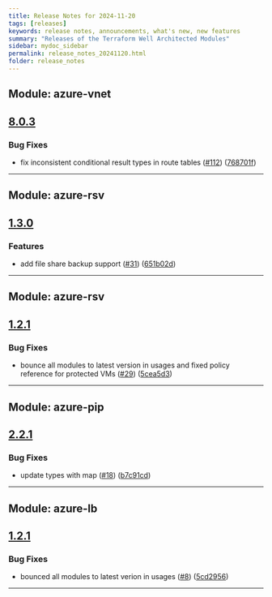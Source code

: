 ```yaml
---
title: Release Notes for 2024-11-20
tags: [releases]
keywords: release notes, announcements, what's new, new features
summary: "Releases of the Terraform Well Architected Modules"
sidebar: mydoc_sidebar
permalink: release_notes_20241120.html
folder: release_notes
---
```


## Module: azure-vnet
## [8.0.3](https://github.com/CloudNationHQ/terraform-azure-vnet/releases/tag/v8.0.3)


### Bug Fixes

* fix inconsistent conditional result types in route tables ([#112](https://github.com/CloudNationHQ/terraform-azure-vnet/issues/112)) ([768701f](https://github.com/CloudNationHQ/terraform-azure-vnet/commit/768701fe4a6eff3494624662bdd12c6ebaa0d890))

---

## Module: azure-rsv
## [1.3.0](https://github.com/CloudNationHQ/terraform-azure-rsv/releases/tag/v1.3.0)


### Features

* add file share backup support ([#31](https://github.com/CloudNationHQ/terraform-azure-rsv/issues/31)) ([651b02d](https://github.com/CloudNationHQ/terraform-azure-rsv/commit/651b02d7169d7e01ffdd2eb7680dcdecf0a62020))

---

## Module: azure-rsv
## [1.2.1](https://github.com/CloudNationHQ/terraform-azure-rsv/releases/tag/v1.2.1)


### Bug Fixes

* bounce all modules to latest version in usages and fixed policy reference for protected VMs ([#29](https://github.com/CloudNationHQ/terraform-azure-rsv/issues/29)) ([5cea5d3](https://github.com/CloudNationHQ/terraform-azure-rsv/commit/5cea5d32e9999a4b17de04e873228941abfdf65b))

---

## Module: azure-pip
## [2.2.1](https://github.com/CloudNationHQ/terraform-azure-pip/releases/tag/v2.2.1)


### Bug Fixes

* update types with map ([#18](https://github.com/CloudNationHQ/terraform-azure-pip/issues/18)) ([b7c91cd](https://github.com/CloudNationHQ/terraform-azure-pip/commit/b7c91cd9ec447ab2b5f61f039f74319e8828c8c4))

---

## Module: azure-lb
## [1.2.1](https://github.com/CloudNationHQ/terraform-azure-lb/releases/tag/v1.2.1)


### Bug Fixes

* bounced all modules to latest verion in usages ([#8](https://github.com/CloudNationHQ/terraform-azure-lb/issues/8)) ([5cd2956](https://github.com/CloudNationHQ/terraform-azure-lb/commit/5cd2956f316ac2a2f6ca2fa662944b1bd495041c))

---

